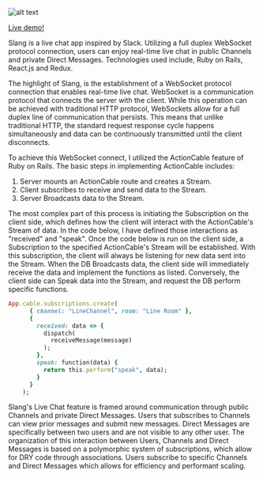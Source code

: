 ![alt text](https://github.com/Benpong89/slang/blob/master/app/assets/images/newlogo7.png)

[Live demo!](https://slang.benpong.com)

Slang is a live chat app inspired by Slack. Utilizing a full duplex WebSocket protocol connection, users can enjoy real-time live chat in public Channels and private Direct Messages. Technologies used include, Ruby on Rails, React.js and Redux.

The highlight of Slang, is the establishment of a WebSocket protocol connection that enables real-time live chat. WebSocket is a communication protocol that connects the server with the client. While this operation can be achieved with traditional HTTP protocol, WebSockets allow for a full duplex line of communication that persists. This means that unlike traditional HTTP, the standard request response cycle happens simultaneously and data can be continuously transmitted until the client disconnects.

To achieve this WebSocket connect, I utilized the ActionCable feature of Ruby on Rails. The basic steps in implementing ActionCable includes:

1.  Server mounts an ActionCable route and creates a Stream.
2.  Client subscribes to receive and send data to the Stream.
3.  Server Broadcasts data to the Stream.

The most complex part of this process is initiating the Subscription on the client side, which defines how the client will interact with the ActionCable's Stream of data. In the code below, I have defined those interactions as "received" and "speak". Once the code below is run on the client side, a Subscription to the specified ActionCable's Stream will be established. With this subscription, the client will always be listening for new data sent into the Stream. When the DB Broadcasts data, the client side will immediately receive the data and implement the functions as listed. Conversely, the client side can Speak data into the Stream, and request the DB perform specific functions.

```rb
App.cable.subscriptions.create(
      { channel: "LineChannel", room: "Line Room" },
      {
        received: data => {
          dispatch(
            receiveMessage(message)
          );
        },
        speak: function(data) {
          return this.perform("speak", data);
        }
      }
    );
```

Slang's Live Chat feature is framed around communication through public Channels and private Direct Messages. Users that subscribes to Channels can view prior messages and submit new messages. Direct Messages are specifically between two users and are not visible to any other user. The organization of this interaction between Users, Channels and Direct Messages is based on a polymorphic system of subscriptions, which allow for DRY code through associations. Users subscribe to specific Channels and Direct Messages which allows for efficiency and performant scaling.
